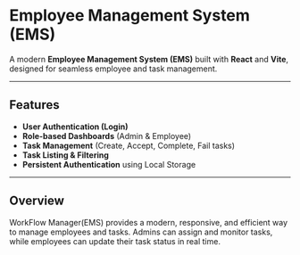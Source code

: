 #  Employee Management System (EMS)

A modern **Employee Management System (EMS)** built with **React** and **Vite**, designed for seamless employee and task management.  

---

##  Features

-  **User Authentication (Login)**  
-  **Role-based Dashboards** (Admin & Employee)  
-  **Task Management** (Create, Accept, Complete, Fail tasks)  
-  **Task Listing & Filtering**  
-  **Persistent Authentication** using Local Storage  

---
## Overview

WorkFlow Manager(EMS) provides a modern, responsive, and efficient way to manage employees and tasks.
Admins can assign and monitor tasks, while employees can update their task status in real time.
